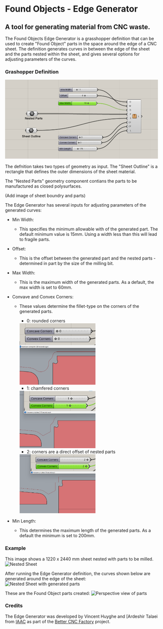# Found Objects - Edge Generator
## A tool for generating material from CNC waste.

The Found Objects Edge Generator is a grasshopper definition that can be used to create "Found Object" parts in the space around the edge of a CNC sheet. The definition generates curves in between the edge of the sheet and the parts nested within the sheet, and gives several options for adjusting parameters of the curves. 

### Grashopper Definition

![grasshopper overivew](img/GH-overview.png)

The defnition takes two types of geometry as input. The "Sheet Outline" is a rectangle that defines the outer dimensions of the sheet material. 

The "Nested Parts" geometry component contians the parts to be manufactured as closed polysurfaces. 

(Add image of sheet boundry and parts)

The Edge Generator has several inputs for adjusting parameters of the generated curves:

- Min Width:
	+ This specifies the minimum allowable with of the generated part. The default minimum value is 15mm. Using a width less than this will lead to fragile parts.
- Offset:
	+ This is the offset between the generated part and the nested parts - determined in part by the size of the milling bit. 
- Max Width:
	+ This is the maximum width of the generated parts. As a default, the max width is set to 60mm.
- Convave and Convex Corners:
	+ These values determine the fillet-type on the corners of the generated parts. 
		* 0: rounded corners
		<img src="https://github.com/found-objects/FoundObjects/blob/main/img/Interface-Corners0.png" width="250">
		
		* 1: chamfered corners
		<img src="https://github.com/found-objects/FoundObjects/blob/main/img/Interface-Corners1.png" width="250">

		* 2: corners are a direct offset of nested parts
		<img src="https://github.com/found-objects/FoundObjects/blob/main/img/Interface-Corners2.png" width="250">
		
- Min Length:
	+ This determines the maximum length of the generated parts. As a default the minimum is set to 200mm. 

### Example
This image shows a 1220 x 2440 mm sheet nested with parts to be milled. 
![Nested Sheet](img/ExampleSheet.png)

After running the Edge Generator definition, the curves shown below are generated around the edge of the sheet:
![Nested Sheet with generated parts](Example-SheetParts.png)

These are the Found Object parts created:
![Perspective view of parts](Example-GeneratedParts.png)
### Credits
The Edge Generator was developed by Vincent Huyghe and [Ardeshir Talaei from [IAAC](https://www.iaac.net) as part of the [Better CNC Factory](https://betterfactory.eu/bcf) project. 
